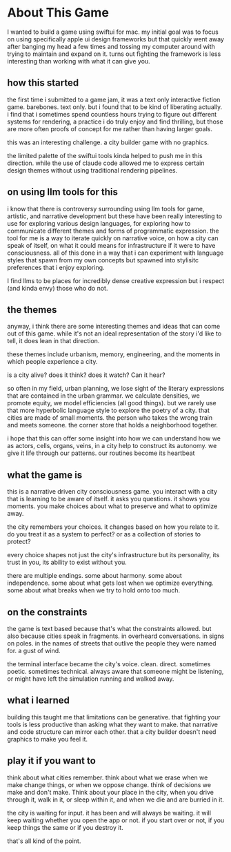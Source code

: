 # About This Game

I wanted to build a game using swiftui for mac. my initial goal was to focus on using specifically apple ui design frameworks but that quickly went away after banging my head a few times and tossing my computer around with trying to maintain and expand on it. turns out fighting the framework is less interesting than working with what it can give you.

## how this started

the first time i submitted to a game jam, it was a text only interactive fiction game. barebones. text only. but i found that to be kind of liberating actually. i find that i sometimes spend countless hours trying to figure out different systems for rendering, a practice i do truly enjoy and find thrilling, but those are more often proofs of concept for me rather than having larger goals.

this was an interesting challenge. a city builder game with no graphics.

the limited palette of the swiftui tools kinda helped to push me in this direction. while the use of claude code allowed me to express certain design themes without using traditional rendering pipelines.

## on using llm tools for this

i know that there is controversy surrounding using llm tools for game, artistic, and narrative development but these have been really interesting to use for exploring various design languages, for exploring how to communicate different themes and forms of programmatic expression. the tool for me is a way to iterate quickly on narrative voice, on how a city can speak of itself, on what it could means for infrastructure if it were to have consciousness. all of this done in a way that i can experiment with language styles that spawn from my own concepts but spawned into stylisitc preferences that i enjoy exploring.

I find llms to be places for incredibly dense creative expression but i respect (and kinda envy) those who do not.

## the themes

anyway, i think there are some interesting themes and ideas that can come out of this game. while it's not an ideal representation of the story i'd like to tell, it does lean in that direction.

these themes include urbanism, memory, engineering, and the moments in which people experience a city.

is a city alive? does it think? does it watch? Can it hear?

so often in my field, urban planning, we lose sight of the literary expressions that are contained in the urban grammar. we calculate densities, we promote equity, we model efficiencies (all good things). but we rarely use that more hyperbolic language style to explore the poetry of a city. that cities are made of small moments. the person who takes the wrong train and meets someone. the corner store that holds a neighborhood together.

i hope that this can offer some insight into how we can understand how we as actors, cells, organs, veins, in a city help to construct its autonomy. we give it life through our patterns. our routines become its heartbeat

## what the game is

this is a narrative driven city consciousness game. you interact with a city that is learning to be aware of itself. it asks you questions. it shows you moments. you make choices about what to preserve and what to optimize away.

the city remembers your choices. it changes based on how you relate to it. do you treat it as a system to perfect? or as a collection of stories to protect?

every choice shapes not just the city's infrastructure but its personality, its trust in you, its ability to exist without you.

there are multiple endings. some about harmony. some about independence. some about what gets lost when we optimize everything. some about what breaks when we try to hold onto too much.


## on the constraints

the game is text based because that's what the constraints allowed. but also because cities speak in fragments. in overheard conversations. in signs on poles. in the names of streets that outlive the people they were named for. a gust of wind.

the terminal interface became the city's voice. clean. direct. sometimes poetic. sometimes technical. always aware that someone might be listening, or might have left the simulation running and walked away.

## what i learned

building this taught me that limitations can be generative. that fighting your tools is less productive than asking what they want to make. that narrative and code structure can mirror each other. that a city builder doesn't need graphics to make you feel it.

## play it if you want to

think about what cities remember. think about what we erase when we make change things, or when we oppose change. think of decisions we make and don't make. Think about your place in the city, when you drive through it, walk in it, or sleep within it, and when we die and are burried in it.

the city is waiting for input. it has been and will always be waiting. it will keep waiting whether you open the app or not. if you start over or not, if you keep things the same or if you destroy it.

that's all kind of the point.
